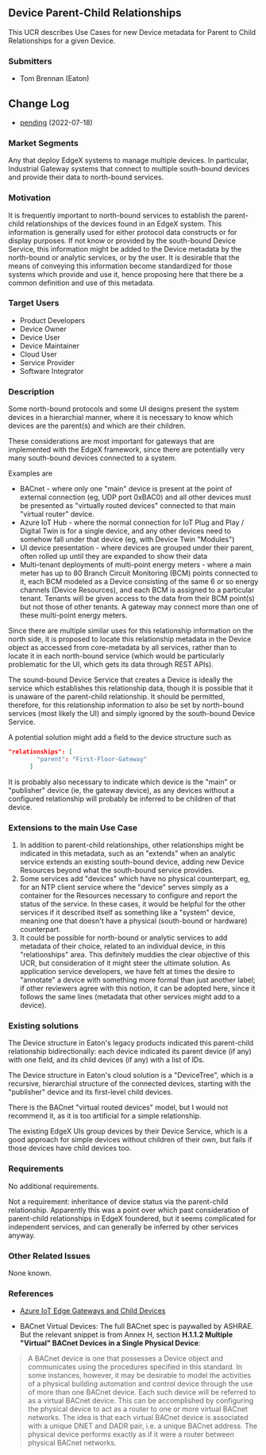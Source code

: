 ## Device Parent-Child Relationships
This UCR describes Use Cases for new Device metadata for Parent to Child Relationships for a given Device.

### Submitters
- Tom Brennan (Eaton)

## Change Log
- [pending](https://github.com/edgexfoundry/edgex-docs/pull/800) (2022-07-18)


### Market Segments
Any that deploy EdgeX systems to manage multiple devices.
In particular, Industrial Gateway systems that connect to multiple south-bound devices
and provide their data to north-bound services.

### Motivation
It is frequently important to north-bound services to establish the parent-child relationships
of the devices found in an EdgeX system. 
This information is generally used for either protocol data constructs or for display purposes.
If not know or provided by the south-bound Device Service, this information might be added 
to the Device metadata by the north-bound or analytic services, or by the user.
It is desirable that the means of conveying this information become standardized for those systems
which provide and use it, hence proposing here that there be a common definition and use of this metadata.

### Target Users
- Product Developers
- Device Owner
- Device User
- Device Maintainer
- Cloud User
- Service Provider
- Software Integrator

### Description
Some north-bound protocols and some UI designs present the system devices in a hierarchial manner, 
where it is necessary to know which devices are the parent(s) and which are their children.

These considerations are most important for gateways that are implemented with the EdgeX framework,
since there are potentially very many south-bound devices connected to a system.

Examples are
* BACnet - where only one "main" device is present at the point of external connection (eg, UDP port 0xBAC0) and all other devices must be presented as "virtually routed devices" connected to that main "virtual router" device.
* Azure IoT Hub - where the normal connection for IoT Plug and Play / Digital Twin is for a single device, and any other devices need to somehow fall under that device (eg, with Device Twin "Modules")
* UI device presentation - where devices are grouped under their parent, often rolled up until they are expanded to show their data
* Multi-tenant deployments of multi-point energy meters - where a main meter has up to 80 Branch Circuit Monitoring (BCM) points connected to it, each BCM modeled as a Device consisting of the same 6 or so energy channels (Device Resources), and each BCM is assigned to a particular tenant. Tenants will be given access to the data from their BCM point(s) but not those of other tenants. A gateway may connect more than one of these multi-point energy meters.

Since there are multiple similar uses for this relationship information on the north side, it is proposed to locate
this relationship metadata in the Device object as accessed from core-metadata by all services, rather than to 
locate it in each north-bound service (which would be particularly problematic for the UI, which gets its data through REST APIs).

The sound-bound Device Service that creates a Device is ideally the service which establishes this relationship data, though it is possible that it is unaware of the parent-child relationship. It should be permitted, therefore, for this relationship information to also be set by north-bound services (most likely the UI) and simply ignored by the south-bound Device Service.

A potential solution might add a field to the device structure such as
```json
"relationships": [
        "parent": "First-Floor-Gateway"
      ]
```
It is probably also necessary to indicate which device is the "main" or "publisher" device (ie, the gateway device), 
as any devices without a configured relationship will probably be inferred to be children of that device.

### Extensions to the main Use Case
1. In addition to parent-child relationships, other relationships might be indicated in this metadata, such as an
"extends" when an analytic service extends an existing south-bound device, adding new Device Resources beyond what the south-bound service provides.
2. Some services add "devices" which have no physical counterpart, eg, for an NTP client service where the "device" 
serves simply as a container for the Resources necessary to configure and report the status of the service.
In these cases, it would be helpful for the other services if it described itself as something like a "system" device,
meaning one that doesn't have a physical (south-bound or hardware) counterpart.
3. It could be possible for north-bound or analytic services to add metadata of their choice, related to an individual device, in this "relationships" area. 
This definitely muddies the clear objective of this UCR, but consideration of it might steer the ultimate solution. 
As application service developers, we have felt at times the desire to "annotate" a device with something more formal than just another label; 
if other reviewers agree with this notion, it can be adopted here, since it follows the same lines 
(metadata that other services might add to a device).


### Existing solutions
The Device structure in Eaton's legacy products indicated this parent-child relationship bidirectionally: each device indicated its parent device (if any) with one field, and its child devices (if any) with a list of IDs.

The Device structure in Eaton's cloud solution is a "DeviceTree", which is a recursive, hierarchial structure of the connected devices, starting with the "publisher" device and its first-level child devices.

There is the BACnet "virtual routed devices" model, but I would not recommend it, as it is too artificial for a simple relationship.

The existing EdgeX UIs group devices by their Device Service, which is a good approach for simple devices without children of their own, but fails if those devices have child devices too.

### Requirements
No additional requirements.

Not a requirement: inheritance of device status via the parent-child relationship. Apparently this was a point
over which past consideration of parent-child relationships in EdgeX foundered, but it seems complicated
for independent services, and can generally be inferred by other services anyway.

### Other Related Issues
None known.

### References
- [Azure IoT Edge Gateways and Child Devices](https://docs.microsoft.com/en-us/azure/iot-edge/how-to-connect-downstream-iot-edge-device?view=iotedge-2020-11&tabs=azure-portal)

- BACnet Virtual Devices: The full BACnet spec is paywalled by ASHRAE. But the relevant snippet
is from Annex H, section **H.1.1.2 Multiple "Virtual" BACnet Devices in a Single Physical Device**:

> A BACnet device is one that possesses a Device object and communicates using the procedures specified in this
standard. In some instances, however, it may be desirable to model the activities of a physical building automation 
and control device through the use of more than one BACnet device. Each such device will be referred to as a virtual 
BACnet device. This can be accomplished by configuring the physical device to act as a router to one or more virtual 
BACnet networks. The idea is that each virtual BACnet device is associated with a unique DNET and DADR pair, 
i.e. a unique BACnet address. The physical device performs exactly as if it were a router between physical BACnet 
networks.


